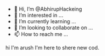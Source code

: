 - 👋 Hi, I’m @AbhirupHackeing
- 👀 I’m interested in ...
- 🌱 I’m currently learning ...
- 💞️ I’m looking to collaborate on ...
- 📫 How to reach me ...

<!---
AbhirupHackeing/AbhirupHackeing is a ✨ special ✨ repository because its `README.md` (this file) appears on your GitHub profile.
You can click the Preview link to take a look at your changes.
--->hi I'm arush I'm here to shere new cod.
